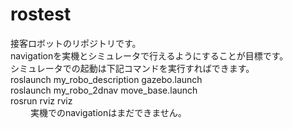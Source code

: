 # rostest
接客ロボットのリポジトリです。  
navigationを実機とシミュレータで行えるようにすることが目標です。  
シミュレータでの起動は下記コマンドを実行すればできます。  
roslaunch my_robo_description gazebo.launch  
roslaunch my_robo_2dnav move_base.launch  
rosrun rviz rviz  
　　
実機でのnavigationはまだできません。

